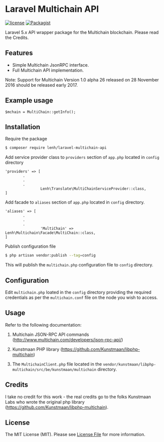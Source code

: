 # Laravel Multichain API
[![license](https://img.shields.io/github/license/lenh/laravel-multichain-api.svg)]()
[![Packagist](https://img.shields.io/packagist/v/lenh/laravel-multichain-api.svg)]()

Laravel 5.x API wrapper package for the Multichain blockchain. Please read the Credits. 

## Features
- Simple Multichain JsonRPC interface.
- Full Multichain API implementation.

Note: Support for Multichain Version 1.0 alpha 26 released on 28 November 2016 should be released early 2017.  

## Example usage
```
$mchain = MultiChain::getInfo();
```
## Installation
Require the package 
``` bash
$ composer require lenh/laravel-multichain-api
```
Add service provider class to `providers` section of `app.php` located in `config` directory 
``` 
'providers' => [
        .
        .
        .
		        Lenh\Translate\MultiChainServiceProvider::class,
]
```
Add facade to `aliases` section of `app.php` located in `config` directory. 
``` 
'aliases' => [
        .
        .
        .
		        'MultiChain' => Lenh\Multichain\Facade\MultiChain::class,
]
```
Publish configuration file

``` bash
$ php artisan vendor:publish --tag=config
```
This will publish the `multichain.php` configuration file to `config` directory.
## Configuration
Edit `multichain.php` loated in the `config` directory providing the required credentials as per the `multichain.conf` file on the node you wish to access.

## Usage

Refer to the following documentation:

1. Multichain JSON-RPC API commands (http://www.multichain.com/developers/json-rpc-api/)

2. Kunstmaan PHP library (https://github.com/Kunstmaan/libphp-multichain) 

3. The `MultichainClient.php` file located in the `vendor/kunstmaan/libphp-multichain/src/be/kunstmaan/multichain` directory.

## Credits
I take no credit for this work - the real credits go to the folks Kunstmaan Labs who wrote the original php library (https://github.com/Kunstmaan/libphp-multichain).

## License

The MIT License (MIT). Please see [License File](LICENSE.md) for more information.
